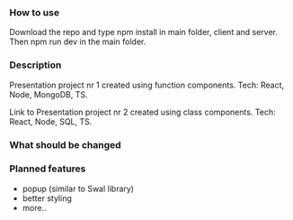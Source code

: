 ### How to use
Download the repo and type npm install in main folder, client and server. Then npm run dev in the main folder.

### Description
Presentation project nr 1 created using function components.
Tech: React, Node, MongoDB, TS.

Link to Presentation project nr 2 created using class components.
Tech: React, Node, SQL, TS.
<soon>

### What should be changed

### Planned features
- popup (similar to Swal library)
- better styling
- more..

